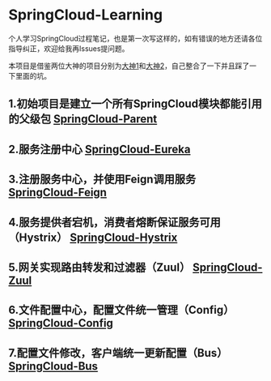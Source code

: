 # SpringCloud-Learning
个人学习SpringCloud过程笔记，也是第一次写这样的，如有错误的地方还请各位指导纠正，欢迎给我再Issues提问题。<br/>

本项目是借鉴两位大神的项目分别为[大神1](https://www.fangzhipeng.com/spring-cloud.html)和[大神2](http://www.ityouknow.com/spring-cloud.html)，自己整合了一下并且踩了一下里面的坑。

## 1.初始项目是建立一个所有SpringCloud模块都能引用的父级包 [SpringCloud-Parent](https://github.com/Git950715/SpringCloud-Learning/tree/master/SpringCloud-Parent)

## 2.服务注册中心 [SpringCloud-Eureka](https://github.com/Git950715/SpringCloud-Learning/tree/master/SpringCloud-Eureka)

## 3.注册服务中心，并使用Feign调用服务 [SpringCloud-Feign](https://github.com/Git950715/SpringCloud-Learning/tree/master/SpringCloud-Feign)

## 4.服务提供者宕机，消费者熔断保证服务可用（Hystrix） [SpringCloud-Hystrix](https://github.com/Git950715/SpringCloud-Learning/tree/master/SpringCloud-Hystrix)

## 5.网关实现路由转发和过滤器（Zuul） [SpringCloud-Zuul](https://github.com/Git950715/SpringCloud-Learning/tree/master/SpringCloud-Zuul)

## 6.文件配置中心，配置文件统一管理（Config） [SpringCloud-Config](https://github.com/Git950715/SpringCloud-Learning/tree/master/SpringCloud-Config)

## 7.配置文件修改，客户端统一更新配置（Bus）[SpringCloud-Bus](https://github.com/Git950715/SpringCloud-Learning/tree/master/SpringCloud-Bus)
